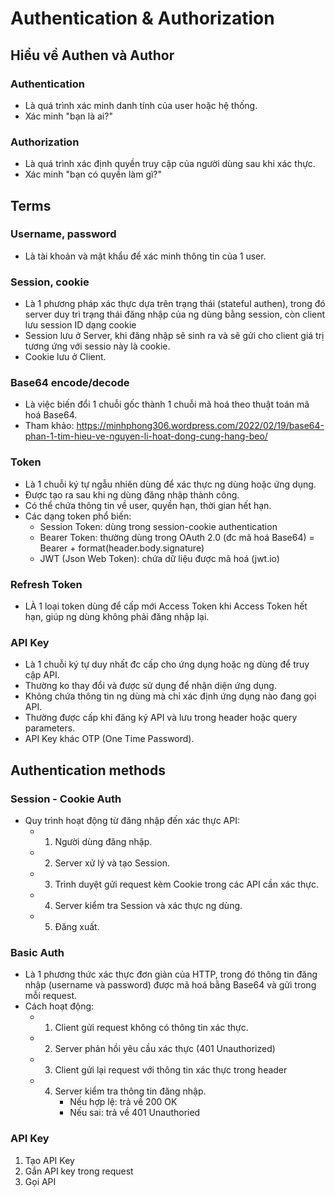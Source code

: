 # Authentication & Authorization

## Hiểu về Authen và Author
### Authentication
- Là quá trình xác minh danh tính của user hoặc hệ thống.
- Xác minh "bạn là ai?"

### Authorization
- Là quá trình xác định quyền truy cập của người dùng sau khi xác thực.
- Xác minh "bạn có quyền làm gì?"

## Terms
### Username, password
- Là tài khoản và mật khẩu để xác minh thông tin của 1 user.

### Session, cookie
- Là 1 phương pháp xác thực dựa trên trạng thái (stateful authen), trong đó server duy trì trạng thái đăng nhập của ng dùng bằng session, còn client lưu session ID dạng cookie
- Session lưu ở Server, khi đăng nhập sẽ sinh ra và sẽ gửi cho client giá trị tương ứng với sessio này là cookie.
- Cookie lưu ở Client.

### Base64 encode/decode
- Là việc biến đổi 1 chuỗi gốc thành 1 chuỗi mã hoá theo thuật toán mã hoá Base64.
- Tham khảo: https://minhphong306.wordpress.com/2022/02/19/base64-phan-1-tim-hieu-ve-nguyen-li-hoat-dong-cung-hang-beo/

### Token
- Là 1 chuỗi ký tự ngẫu nhiên dùng để xác thực ng dùng hoặc ứng dụng.
- Được tạo ra sau khi ng dùng đăng nhập thành công.
- Có thể chứa thông tin về user, quyền hạn, thời gian hết hạn.
- Các dạng token phổ biến:
    - Session Token: dùng trong session-cookie authentication
    - Bearer Token: thường dùng trong OAuth 2.0 (đc mã hoá Base64) = Bearer + format(header.body.signature)
    - JWT (Json Web Token): chứa dữ liệu được mã hoá (jwt.io)

### Refresh Token
- LÀ 1 loại token dùng để cấp mới Access Token khi Access Token hết hạn, giúp ng dùng không phải đăng nhập lại.

### API Key
- Là 1 chuỗi ký tự duy nhất đc cấp cho ứng dụng hoặc ng dùng để truy cập API.
- Thường ko thay đổi và được sử dụng để nhận diện ứng dụng.
- Không chứa thông tin ng dùng mà chỉ xác định ứng dụng nào đang gọi API.
- Thường được cấp khi đăng ký API và lưu trong header hoặc query parameters.
- API Key khác OTP (One Time Password).

## Authentication methods
### Session - Cookie Auth
- Quy trình hoạt động từ đăng nhập đến xác thực API:
   -    1. Người dùng đăng nhập.
   -    2. Server xử lý và tạo Session.
   -    3. Trình duyệt gửi request kèm Cookie trong các API cần xác thực.
   -    4. Server kiểm tra Session và xác thực ng dùng.
   -    5. Đăng xuất.

### Basic Auth
- Là 1 phương thức xác thực đơn giản của HTTP, trong đó thông tin đăng nhập (username và password) được mã hoá bằng Base64 và gửi trong mỗi request.
- Cách hoạt động:
    -   1. Client gửi request không có thông tin xác thực.
    -   2. Server phản hồi yêu cầu xác thực (401 Unauthorized)
    -   3. Client gửi lại request với thông tin xác thực trong header
    -   4. Server kiểm tra thông tin đăng nhập.
            - Nếu hợp lệ: trả về 200 OK
            - Nếu sai: trả về 401 Unauthoried

### API Key
1. Tạo API Key
2. Gắn API key trong request
3. Gọi API
